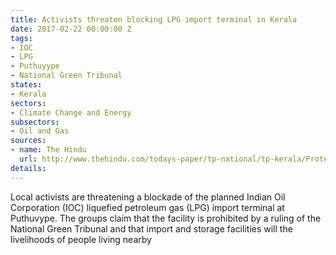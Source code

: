 ```yaml
---
title: Activists threaten blocking LPG import terminal in Kerala
date: 2017-02-22 00:00:00 Z
tags:
- IOC
- LPG
- Puthuyype
- National Green Tribunal
states:
- Kerala
sectors:
- Climate Change and Energy
subsectors:
- Oil and Gas
sources:
- name: The Hindu
  url: http://www.thehindu.com/todays-paper/tp-national/tp-kerala/Protest-against-LPG-terminal-at-Puthuvype/article17304637.ece
details: 
---
```


Local activists are threatening a blockade of the planned Indian Oil Corporation (IOC) liquefied petroleum gas (LPG) import terminal at Puthuvype. The groups claim that the facility is prohibited by a ruling of the National Green Tribunal and that import and storage facilities will the livelihoods of people living nearby
